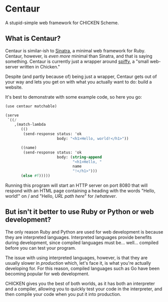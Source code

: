 # Centaur

A stupid-simple web framework for CHICKEN Scheme.

## What is Centaur?

Centaur is similar-ish to [Sinatra], a minimal web framework for Ruby.
Centaur, however, is _even more_ minimal than Sinatra, and that is
saying something. Centaur is currently just a wrapper around [spiffy],
a "small web-server written in Chicken."

Despite (and partly because of) being just a wrapper, Centaur gets out
of your way and lets you get on with what you actually want to do: build
a website.

It's best to demonstrate with some example code, so here you go:

```scheme
(use centaur matchable)

(serve
 `((/
    ,(match-lambda
       (()
        (send-response status: 'ok
                       body: "<h1>Hello, world!</h1>"))

       ((name)
        (send-response status: 'ok
                       body: (string-append
                              "<h1>Hello, "
                              name
                              "!</h1>")))
       (else #f)))))
```

Running this program will start an HTTP server on port 8080 that will
respond with an HTML page containing a heading with the words "Hello,
world!" on / and "Hello, _URL path here_" for /_whatever_.

## But isn't it better to use Ruby or Python or web development?

The only reason Ruby and Python are used for web development is because
they are interpreted languages. Interpreted languages provide benefits
during development, since compiled languages must be... well... compiled
before you can test your program.

The issue with using interpreted languages, however, is that they are
usually slower in _production_ which, let's face it, is what you're
actually developing for. For this reason, compiled languages such as Go
have been becoming popular for web development.

CHICKEN gives you the best of both worlds, as it has both an interpreter
and a compiler, allowing you to quickly test your code in the
interpreter, and then compile your code when you put it into production.


[Sinatra]: https://github.com/sinatra/sinatra
[spiffy]: http://wiki.call-cc.org/egg/spiffy
